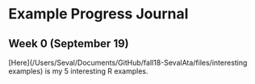 # Example Progress Journal

## Week 0 (September 19)

[Here](/Users/Seval/Documents/GitHub/fall18-SevalAta/files/interesting examples) is my 5 interesting R examples.

